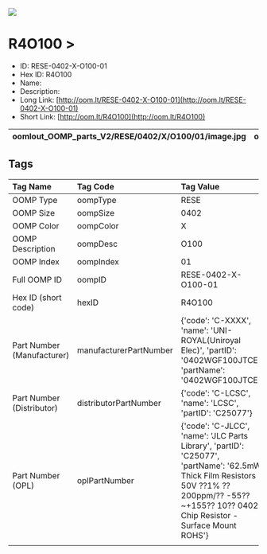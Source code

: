 


  
![][im]
# R4O100 > 

- ID: RESE-0402-X-O100-01
- Hex ID: R4O100
- Name: 
- Description: 
- Long Link: [http://oom.lt/RESE-0402-X-O100-01](http://oom.lt/RESE-0402-X-O100-01)
- Short Link: [http://oom.lt/R4O100](http://oom.lt/R4O100)
  

|oomlout_OOMP_parts_V2/RESE/0402/X/O100/01/image.jpg|oomlout_OOMP_parts_V2/RESE/0402/X/O100/01/image_BOTTOM.jpg|||
| :---: | :---: | :---: | :---: |

## Tags
  

|Tag Name|Tag Code|Tag Value|
| :--- | :--- | :--- |
|OOMP Type|oompType|RESE|
|OOMP Size|oompSize|0402|
|OOMP Color|oompColor|X|
|OOMP Description|oompDesc|O100|
|OOMP Index|oompIndex|01|
|Full OOMP ID|oompID|RESE-0402-X-O100-01|
|Hex ID (short code)|hexID|R4O100|
|Part Number (Manufacturer)|manufacturerPartNumber|{'code': 'C-XXXX', 'name': 'UNI-ROYAL(Uniroyal Elec)', 'partID': '0402WGF100JTCE', 'partName': '0402WGF100JTCE'}|
|Part Number (Distributor)|distributorPartNumber|{'code': 'C-LCSC', 'name': 'LCSC', 'partID': 'C25077'}|
|Part Number (OPL)|oplPartNumber|{'code': 'C-JLCC', 'name': 'JLC Parts Library', 'partID': 'C25077', 'partName': '62.5mW Thick Film Resistors 50V ??1% ??200ppm/?? -55??~+155?? 10?? 0402  Chip Resistor - Surface Mount ROHS'}|
||||



[im]: oomlout_OOMP_parts_V2/RESE/0402/X/O100/01/image_450.jpg
